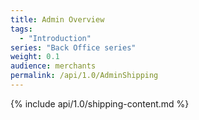 ```yaml
---
title: Admin Overview
tags:
  - "Introduction"
series: "Back Office series"
weight: 0.1
audience: merchants
permalink: /api/1.0/AdminShipping
---
```

{% include api/1.0/shipping-content.md %}
